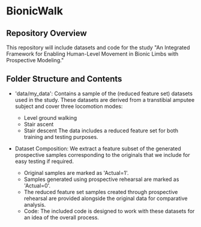 # BionicWalk

## Repository Overview

This repository will include datasets and code for the study "An Integrated Framework for Enabling Human-Level Movement in Bionic Limbs with Prospective Modeling."

## Folder Structure and Contents

* 'data/my_data': Contains a sample of the (reduced feature set) datasets used in the study. These datasets are derived from a transtibial amputee subject and cover three locomotion modes:
     * Level ground walking
     * Stair ascent
     * Stair descent
The data includes a reduced feature set for both training and testing purposes.

* Dataset Composition: We extract a feature subset of the  generated  prospective samples corresponding to the originals that we include for easy testing if required.
     * Original samples are marked as 'Actual=1'.
     * Samples generated using prospective rehearsal are marked as 'Actual=0'.
     * The reduced feature set samples created through prospective rehearsal are provided alongside the original data for comparative analysis.
     * Code: The included code is designed to work with these datasets for an idea of the overall process.
 


       
     

 
